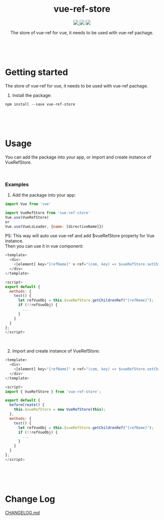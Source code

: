 <h1 align="center">vue-ref-store</h1>

<p align="center">
<a href="https://www.npmjs.com/package/vue-ref-store"><img src="https://img.shields.io/npm/v/vue-ref-store.svg"/> <img src="https://img.shields.io/npm/dm/vue-ref-store.svg"/></a> <a href="https://vuejs.org/"><img src="https://img.shields.io/badge/vue-2.x-brightgreen.svg"/></a>
</p>

<p align="center">
The store of vue-ref for vue, it needs to be used with vue-ref pachage.
</p>

<br />
<br />
<br />

# Getting started

The store of vue-ref for vue, it needs to be used with vue-ref pachage.

1. Install the package:
```
npm install --save vue-ref-store
```

<br />
<br />
<br />

# Usage

You can add the package into your app, or import and create instance of VueRefStore.

<br />

### Examples

1. Add the package into your app:
```javascript
import Vue from 'vue'

import VueRefStore from 'vue-ref-store'
Vue.use(VueRefStore)
or
Vue.use(VueLsLoader, {name: [directiveName]})
```
PS: This way will auto use vue-ref and add $vueRefStore property for Vue instance.
<br />
Then you can use it in vue component:
```javascript
<template>
  <div>
    <[element] key="[refName]" v-ref="(com, key) => $vueRefStore.setChildrenRef(key, com)"></[element]>
  </div>
</template>

<script>
export default {
  methods: {
    test() {
      let refVueObj = this.$vueRefStore.getChildrenRef("[refName]");
      if (!!refVueObj) {
        ...
      }
    }
  }
};
</script>
```

<br />

2. Import and create instance of VueRefStore:
```javascript
<template>
  <div>
    <[element] key="[refName]" v-ref="(com, key) => $vueRefStore.setChildrenRef(key, com)"></[element]>
  </div>
</template>

<script>
import { VueRefStore } from 'vue-ref-store';

export default {
  beforeCreate() {
    this.$vueRefStore = new VueRefStore(this);
  },
  methods: {
    test() {
      let refVueObj = this.$vueRefStore.getChildrenRef("[refName]");
      if (!!refVueObj) {
        ...
      }
    }
  }
};
</script>
```

<br />
<br />
<br />

# Change Log

<a href="https://github.com/louisnikai/vue-ref-store/blob/master/CHANGELOG.md">CHANGELOG.md</a>

<br />
<br />
<br />
